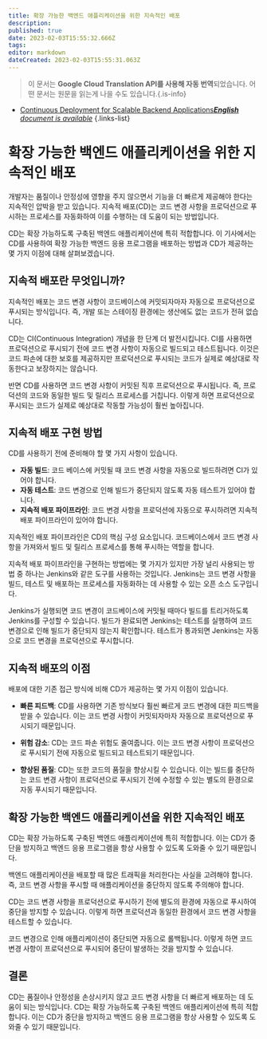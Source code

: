 ```yaml
---
title: 확장 가능한 백엔드 애플리케이션을 위한 지속적인 배포
description: 
published: true
date: 2023-02-03T15:55:32.666Z
tags: 
editor: markdown
dateCreated: 2023-02-03T15:55:31.063Z
---
```


> 이 문서는 **Google Cloud Translation API를 사용해 자동 번역**되었습니다.
어떤 문서는 원문을 읽는게 나을 수도 있습니다.{.is-info}



- [Continuous Deployment for Scalable Backend Applications***English** document is available*](/en/Knowledge-base/Backend/continuous-deployment-for-scalable-backend-applications)
{.links-list}


# 확장 가능한 백엔드 애플리케이션을 위한 지속적인 배포

개발자는 품질이나 안정성에 영향을 주지 않으면서 기능을 더 빠르게 제공해야 한다는 지속적인 압박을 받고 있습니다. 지속적 배포(CD)는 코드 변경 사항을 프로덕션으로 푸시하는 프로세스를 자동화하여 이를 수행하는 데 도움이 되는 방법입니다.

CD는 확장 가능하도록 구축된 백엔드 애플리케이션에 특히 적합합니다. 이 기사에서는 CD를 사용하여 확장 가능한 백엔드 응용 프로그램을 배포하는 방법과 CD가 제공하는 몇 가지 이점에 대해 살펴보겠습니다.

## 지속적 배포란 무엇입니까?

지속적인 배포는 코드 변경 사항이 코드베이스에 커밋되자마자 자동으로 프로덕션으로 푸시되는 방식입니다. 즉, 개발 또는 스테이징 환경에는 생산에도 없는 코드가 전혀 없습니다.

CD는 CI(Continuous Integration) 개념을 한 단계 더 발전시킵니다. CI를 사용하면 프로덕션으로 푸시되기 전에 코드 변경 사항이 자동으로 빌드되고 테스트됩니다. 이것은 코드 파손에 대한 보호를 제공하지만 프로덕션으로 푸시되는 코드가 실제로 예상대로 작동한다고 보장하지는 않습니다.

반면 CD를 사용하면 코드 변경 사항이 커밋된 직후 프로덕션으로 푸시됩니다. 즉, 프로덕션의 코드와 동일한 빌드 및 릴리스 프로세스를 거칩니다. 이렇게 하면 프로덕션으로 푸시되는 코드가 실제로 예상대로 작동할 가능성이 훨씬 높아집니다.

## 지속적 배포 구현 방법

CD를 사용하기 전에 준비해야 할 몇 가지 사항이 있습니다.

* **자동 빌드**: 코드 베이스에 커밋될 때 코드 변경 사항을 자동으로 빌드하려면 CI가 있어야 합니다.
* **자동 테스트**: 코드 변경으로 인해 빌드가 중단되지 않도록 자동 테스트가 있어야 합니다.
* **지속적 배포 파이프라인**: 코드 변경 사항을 프로덕션에 자동으로 푸시하려면 지속적 배포 파이프라인이 있어야 합니다.

지속적인 배포 파이프라인은 CD의 핵심 구성 요소입니다. 코드베이스에서 코드 변경 사항을 가져와서 빌드 및 릴리스 프로세스를 통해 푸시하는 역할을 합니다.

지속적 배포 파이프라인을 구현하는 방법에는 몇 가지가 있지만 가장 널리 사용되는 방법 중 하나는 Jenkins와 같은 도구를 사용하는 것입니다. Jenkins는 코드 변경 사항을 빌드, 테스트 및 배포하는 프로세스를 자동화하는 데 사용할 수 있는 오픈 소스 도구입니다.

Jenkins가 실행되면 코드 변경이 코드베이스에 커밋될 때마다 빌드를 트리거하도록 Jenkins를 구성할 수 있습니다. 빌드가 완료되면 Jenkins는 테스트를 실행하여 코드 변경으로 인해 빌드가 중단되지 않는지 확인합니다. 테스트가 통과되면 Jenkins는 자동으로 코드 변경을 프로덕션으로 푸시합니다.

## 지속적 배포의 이점

배포에 대한 기존 접근 방식에 비해 CD가 제공하는 몇 가지 이점이 있습니다.

* **빠른 피드백**: CD를 사용하면 기존 방식보다 훨씬 빠르게 코드 변경에 대한 피드백을 받을 수 있습니다. 이는 코드 변경 사항이 커밋되자마자 자동으로 프로덕션으로 푸시되기 때문입니다.

* **위험 감소**: CD는 코드 파손 위험도 줄여줍니다. 이는 코드 변경 사항이 프로덕션으로 푸시되기 전에 자동으로 빌드되고 테스트되기 때문입니다.

* **향상된 품질**: CD는 또한 코드의 품질을 향상시킬 수 있습니다. 이는 빌드를 중단하는 코드 변경 사항이 프로덕션으로 푸시되기 전에 수정할 수 있는 별도의 환경으로 자동 푸시되기 때문입니다.

## 확장 가능한 백엔드 애플리케이션을 위한 지속적인 배포

CD는 확장 가능하도록 구축된 백엔드 애플리케이션에 특히 적합합니다. 이는 CD가 중단을 방지하고 백엔드 응용 프로그램을 항상 사용할 수 있도록 도와줄 수 있기 때문입니다.

백엔드 애플리케이션을 배포할 때 많은 트래픽을 처리한다는 사실을 고려해야 합니다. 즉, 코드 변경 사항을 푸시할 때 애플리케이션을 중단하지 않도록 주의해야 합니다.

CD는 코드 변경 사항을 프로덕션으로 푸시하기 전에 별도의 환경에 자동으로 푸시하여 중단을 방지할 수 있습니다. 이렇게 하면 프로덕션과 동일한 환경에서 코드 변경 사항을 테스트할 수 있습니다.

코드 변경으로 인해 애플리케이션이 중단되면 자동으로 롤백됩니다. 이렇게 하면 코드 변경 사항이 프로덕션으로 푸시되어 중단이 발생하는 것을 방지할 수 있습니다.

## 결론

CD는 품질이나 안정성을 손상시키지 않고 코드 변경 사항을 더 빠르게 배포하는 데 도움이 되는 방식입니다. CD는 확장 가능하도록 구축된 백엔드 애플리케이션에 특히 적합합니다. 이는 CD가 중단을 방지하고 백엔드 응용 프로그램을 항상 사용할 수 있도록 도와줄 수 있기 때문입니다.